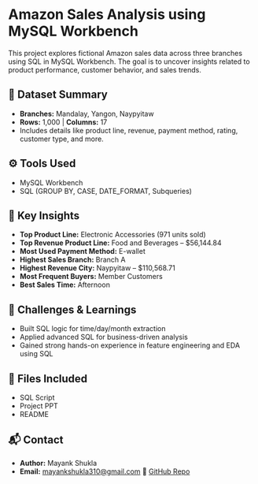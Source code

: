 #  Amazon Sales Analysis using MySQL Workbench

This project explores fictional Amazon sales data across three branches using SQL in MySQL Workbench. The goal is to uncover insights related to product performance, customer behavior, and sales trends.

## 🧾 Dataset Summary
- **Branches:** Mandalay, Yangon, Naypyitaw  
- **Rows:** 1,000 | **Columns:** 17  
- Includes details like product line, revenue, payment method, rating, customer type, and more.

## ⚙️ Tools Used
- MySQL Workbench  
- SQL (GROUP BY, CASE, DATE_FORMAT, Subqueries)  

## 📌 Key Insights
- **Top Product Line:** Electronic Accessories (971 units sold)  
- **Top Revenue Product Line:** Food and Beverages – $56,144.84  
- **Most Used Payment Method:** E-wallet  
- **Highest Sales Branch:** Branch A  
- **Highest Revenue City:** Naypyitaw – $110,568.71  
- **Most Frequent Buyers:** Member Customers  
- **Best Sales Time:** Afternoon

## 🚧 Challenges & Learnings
- Built SQL logic for time/day/month extraction  
- Applied advanced SQL for business-driven analysis  
- Gained strong hands-on experience in feature engineering and EDA using SQL

## 📁 Files Included
- SQL Script  
- Project PPT  
- README

## 📬 Contact
- **Author:** Mayank Shukla
- **Email:** [mayankshukla310@gmail.com](mailto:mayankshukla310@gmail.com) 
🔗 [GitHub Repo](https://github.com/mayankshukla95/Amazon-Sales-Analysis-using-MySQL-Workbench)
